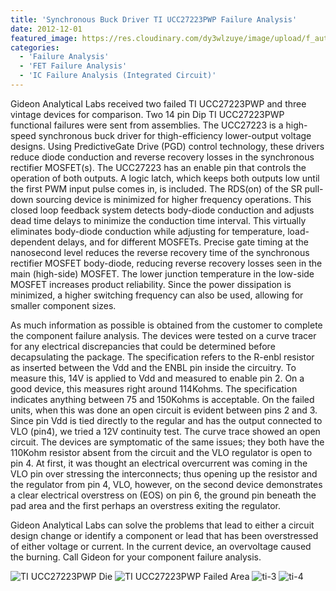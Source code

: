 ```yaml
---
title: 'Synchronous Buck Driver TI UCC27223PWP Failure Analysis'
date: 2012-12-01
featured_image: https://res.cloudinary.com/dy3wlzuye/image/upload/f_auto,c_scale,w_250/v1/GideonLabs/ti-11.jpg
categories:
  - 'Failure Analysis'
  - 'FET Failure Analysis'
  - 'IC Failure Analysis (Integrated Circuit)'
---
```


Gideon Analytical Labs received two failed TI UCC27223PWP and three vintage devices for comparison. Two 14 pin Dip TI UCC27223PWP functional failures were sent from assemblies. The UCC27223 is a high-speed synchronous buck driver for thigh-efficiency lower-output voltage designs. Using PredictiveGate Drive (PGD) control technology, these drivers reduce diode conduction and reverse recovery losses in the synchronous rectifier MOSFET(s). The UCC27223 has an enable pin that controls the operation of both outputs. A logic latch, which keeps both outputs low until the first PWM input pulse comes in, is included. The RDS(on) of the SR pull-down sourcing device is minimized for higher frequency operations. This closed loop feedback system detects body-diode conduction and adjusts dead time delays to minimize the conduction time interval. This virtually eliminates body-diode conduction while adjusting for temperature, load-dependent delays, and for different MOSFETs. Precise gate timing at the nanosecond level reduces the reverse recovery time of the synchronous rectifier MOSFET body-diode, reducing reverse recovery losses seen in the main (high-side) MOSFET. The lower junction temperature in the low-side MOSFET increases product reliability. Since the power dissipation is minimized, a higher switching frequency can also be used, allowing for smaller component sizes.

As much information as possible is obtained from the customer to complete the component failure analysis. The devices were tested on a curve tracer for any electrical discrepancies that could be determined before decapsulating the package. The specification refers to the R-enbl resistor as inserted between the Vdd and the ENBL pin inside the circuitry. To measure this, 14V is applied to Vdd and measured to enable pin 2. On a good device, this measures right around 114Kohms. The specification indicates anything between 75 and 150Kohms is acceptable. On the failed units, when this was done an open circuit is evident between pins 2 and 3. Since pin Vdd is tied directly to the regular and has the output connected to VLO (pin4), we tried a 12V continuity test. The curve trace showed an open circuit. The devices are symptomatic of the same issues; they both have the 110Kohm resistor absent from the circuit and the VLO regulator is open to pin 4. At first, it was thought an electrical overcurrent was coming in the VLO pin over stressing the interconnects; thus opening up the resistor and the regulator from pin 4, VLO, however, on the second device demonstrates a clear electrical overstress on (EOS) on pin 6, the ground pin beneath the pad area and the first perhaps an overstress exiting the regulator.

Gideon Analytical Labs can solve the problems that lead to either a circuit design change or identify a component or lead that has been overstressed of either voltage or current. In the current device, an overvoltage caused the burning. Call Gideon for your component failure analysis.

![TI UCC27223PWP Die](https://res.cloudinary.com/dy3wlzuye/image/upload/f_auto,c_scale,w_300/GideonLabs/ti-11.jpg 'TI UCC27223PWP Die')
![TI UCC27223PWP Failed Area](https://res.cloudinary.com/dy3wlzuye/image/upload/f_auto,c_scale,w_300/GideonLabs/ti-21.jpg 'TI UCC27223PWP Failed Area')
![ti-3](https://res.cloudinary.com/dy3wlzuye/image/upload/f_auto,c_scale,w_300/GideonLabs/ti-31.jpg 'ti-3')
![ti-4](https://res.cloudinary.com/dy3wlzuye/image/upload/f_auto,c_scale,w_300/GideonLabs/ti-41.jpg 'ti-4')
